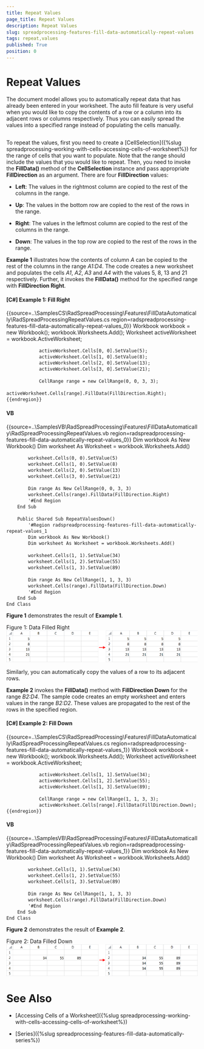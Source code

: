 ```yaml
---
title: Repeat Values
page_title: Repeat Values
description: Repeat Values
slug: spreadprocessing-features-fill-data-automatically-repeat-values
tags: repeat,values
published: True
position: 0
---
```


# Repeat Values



The document model allows you to automatically repeat data that has already been entered in your worksheet. The auto fill feature is very useful when you would like to copy the contents of a row or a column into its adjacent rows or columns respectively. Thus you can easily spread the values into a specified range instead of populating the cells manually.
      

## 

To repeat the values, first you need to create a [CellSelection]({%slug spreadprocessing-working-with-cells-accessing-cells-of-worksheet%}) for the range of cells that you want to populate. Note that the range should include the values that you would like to repeat. Then, you need to invoke the __FillData()__ method of the __CellSelection__ instance and pass appropriate __FillDirection__ as an argument. There are four __FillDirection__ values:
        

* __Left__: The values in the rightmost column are copied to the rest of the columns in the range.
            

* __Up__: The values in the bottom row are copied to the rest of the rows in the range.
            

* __Right__: The values in the leftmost column are copied to the rest of the columns in the range.
            

* __Down__: The values in the top row are copied to the rest of the rows in the range.
            

__Example 1__ illustrates how the contents of column *A* can be copied to the rest of the columns in the range *A1:D4*. The code creates a new worksheet and populates the cells *A1*, *A2*, *A3* and *A4* with the values 5, 8, 13 and 21 respectively. Further, it invokes the __FillData()__ method for the specified range with __FillDirection Right__.
        

#### __[C#] Example 1: Fill Right__

{{source=..\SamplesCS\RadSpreadProcessing\Features\FillDataAutomatically\RadSpreadProcessingRepeatValues.cs region=radspreadprocessing-features-fill-data-automatically-repeat-values_0}}
	            Workbook workbook = new Workbook();
	            workbook.Worksheets.Add();
	            Worksheet activeWorksheet = workbook.ActiveWorksheet;
	
	            activeWorksheet.Cells[0, 0].SetValue(5);
	            activeWorksheet.Cells[1, 0].SetValue(8);
	            activeWorksheet.Cells[2, 0].SetValue(13);
	            activeWorksheet.Cells[3, 0].SetValue(21);
	
	            CellRange range = new CellRange(0, 0, 3, 3);
	            activeWorksheet.Cells[range].FillData(FillDirection.Right);
	{{endregion}}



#### __VB__

{{source=..\SamplesVB\RadSpreadProcessing\Features\FillDataAutomatically\RadSpreadProcessingRepeatValues.vb region=radspreadprocessing-features-fill-data-automatically-repeat-values_0}}
	        Dim workbook As New Workbook()
	        Dim worksheet As Worksheet = workbook.Worksheets.Add()
	
	        worksheet.Cells(0, 0).SetValue(5)
	        worksheet.Cells(1, 0).SetValue(8)
	        worksheet.Cells(2, 0).SetValue(13)
	        worksheet.Cells(3, 0).SetValue(21)
	
	        Dim range As New CellRange(0, 0, 3, 3)
	        worksheet.Cells(range).FillData(FillDirection.Right)
	        '#End Region
	    End Sub
	
	    Public Shared Sub RepeatValuesDown()
	        '#Region radspreadprocessing-features-fill-data-automatically-repeat-values_1
	        Dim workbook As New Workbook()
	        Dim worksheet As Worksheet = workbook.Worksheets.Add()
	
	        worksheet.Cells(1, 1).SetValue(34)
	        worksheet.Cells(1, 2).SetValue(55)
	        worksheet.Cells(1, 3).SetValue(89)
	
	        Dim range As New CellRange(1, 1, 3, 3)
	        worksheet.Cells(range).FillData(FillDirection.Down)
	        '#End Region
	    End Sub
	End Class



__Figure 1__ demonstrates the result of __Example 1__.
        

Figure 1: Data Filled Right![spreadprocessing-features-fill-data-automatically-repeat-values 001](images/spreadprocessing-features-fill-data-automatically-repeat-values001.png)

Similarly, you can automatically copy the values of a row to its adjacent rows.
        

__Example 2__ invokes the __FillData()__ method with __FillDirection Down__ for the range *B2:D4*. The sample code creates an empty worksheet and enters values in the range *B2:D2*. These values are propagated to the rest of the rows in the specified region.
        

#### __[C#] Example 2: Fill Down__

{{source=..\SamplesCS\RadSpreadProcessing\Features\FillDataAutomatically\RadSpreadProcessingRepeatValues.cs region=radspreadprocessing-features-fill-data-automatically-repeat-values_1}}
	            Workbook workbook = new Workbook();
	            workbook.Worksheets.Add();
	            Worksheet activeWorksheet = workbook.ActiveWorksheet;
	
	            activeWorksheet.Cells[1, 1].SetValue(34);
	            activeWorksheet.Cells[1, 2].SetValue(55);
	            activeWorksheet.Cells[1, 3].SetValue(89);
	
	            CellRange range = new CellRange(1, 1, 3, 3);
	            activeWorksheet.Cells[range].FillData(FillDirection.Down);
	{{endregion}}



#### __VB__

{{source=..\SamplesVB\RadSpreadProcessing\Features\FillDataAutomatically\RadSpreadProcessingRepeatValues.vb region=radspreadprocessing-features-fill-data-automatically-repeat-values_1}}
	        Dim workbook As New Workbook()
	        Dim worksheet As Worksheet = workbook.Worksheets.Add()
	
	        worksheet.Cells(1, 1).SetValue(34)
	        worksheet.Cells(1, 2).SetValue(55)
	        worksheet.Cells(1, 3).SetValue(89)
	
	        Dim range As New CellRange(1, 1, 3, 3)
	        worksheet.Cells(range).FillData(FillDirection.Down)
	        '#End Region
	    End Sub
	End Class



__Figure 2__ demonstrates the result of __Example 2__.
        

Figure 2: Data Filled Down![spreadprocessing-features-fill-data-automatically-repeat-values 002](images/spreadprocessing-features-fill-data-automatically-repeat-values002.png)

# See Also

 * [Accessing Cells of a Worksheet]({%slug spreadprocessing-working-with-cells-accessing-cells-of-worksheet%})

 * [Series]({%slug spreadprocessing-features-fill-data-automatically-series%})
